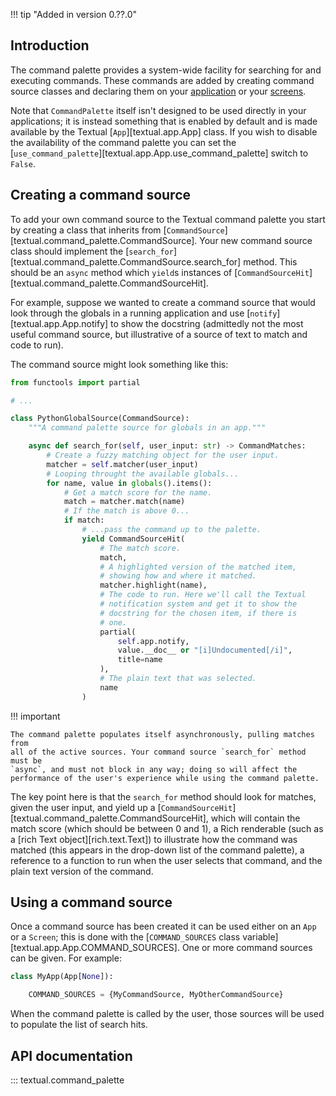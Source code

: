!!! tip "Added in version 0.??.0"

## Introduction

The command palette provides a system-wide facility for searching for and
executing commands. These commands are added by creating command source
classes and declaring them on your [application](../../guide/app/) or your
[screens](../../guide/screens/).

Note that `CommandPalette` itself isn't designed to be used directly in your
applications; it is instead something that is enabled by default and is made
available by the Textual [`App`][textual.app.App] class. If you wish to
disable the availability of the command palette you can set the
[`use_command_palette`][textual.app.App.use_command_palette] switch to
`False`.

## Creating a command source

To add your own command source to the Textual command palette you start by
creating a class that inherits from
[`CommandSource`][textual.command_palette.CommandSource]. Your new command
source class should implement the
[`search_for`][textual.command_palette.CommandSource.search_for] method. This
should be an `async` method which `yield`s instances of
[`CommandSourceHit`][textual.command_palette.CommandSourceHit].

For example, suppose we wanted to create a command source that would look
through the globals in a running application and use
[`notify`][textual.app.App.notify] to show the docstring (admittedly not the
most useful command source, but illustrative of a source of text to match
and code to run).

The command source might look something like this:

```python
from functools import partial

# ...

class PythonGlobalSource(CommandSource):
    """A command palette source for globals in an app."""

    async def search_for(self, user_input: str) -> CommandMatches:
        # Create a fuzzy matching object for the user input.
        matcher = self.matcher(user_input)
        # Looping throught the available globals...
        for name, value in globals().items():
            # Get a match score for the name.
            match = matcher.match(name)
            # If the match is above 0...
            if match:
                # ...pass the command up to the palette.
                yield CommandSourceHit(
                    # The match score.
                    match,
                    # A highlighted version of the matched item,
                    # showing how and where it matched.
                    matcher.highlight(name),
                    # The code to run. Here we'll call the Textual
                    # notification system and get it to show the
                    # docstring for the chosen item, if there is
                    # one.
                    partial(
                        self.app.notify,
                        value.__doc__ or "[i]Undocumented[/i]",
                        title=name
                    ),
                    # The plain text that was selected.
                    name
                )
```

!!! important

    The command palette populates itself asynchronously, pulling matches from
    all of the active sources. Your command source `search_for` method must be
    `async`, and must not block in any way; doing so will affect the
    performance of the user's experience while using the command palette.

The key point here is that the `search_for` method should look for matches,
given the user input, and yield up a
[`CommandSourceHit`][textual.command_palette.CommandSourceHit], which will
contain the match score (which should be between 0 and 1), a Rich renderable
(such as a [rich Text object][rich.text.Text]) to illustrate how the command
was matched (this appears in the drop-down list of the command palette), a
reference to a function to run when the user selects that command, and the
plain text version of the command.

## Using a command source

Once a command source has been created it can be used either on an `App` or
a `Screen`; this is done with the [`COMMAND_SOURCES` class variable][textual.app.App.COMMAND_SOURCES]. One or more command sources can
be given. For example:

```python
class MyApp(App[None]):

    COMMAND_SOURCES = {MyCommandSource, MyOtherCommandSource}
```

When the command palette is called by the user, those sources will be used
to populate the list of search hits.

## API documentation

::: textual.command_palette
